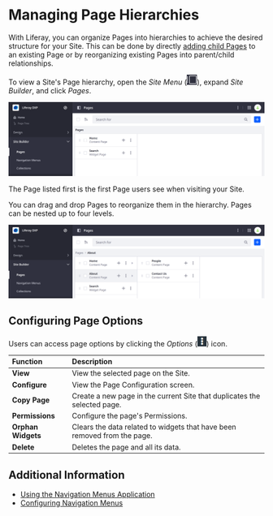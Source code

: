 # Managing Page Hierarchies

With Liferay, you can organize Pages into hierarchies to achieve the desired structure for your Site. This can be done by directly [adding child Pages](../creating-pages/adding-pages/adding-a-page-to-a-site.md#adding-a-child-page) to an existing Page or by reorganizing existing Pages into parent/child relationships.

To view a Site's Page hierarchy, open the *Site Menu* (![Site Menu](../../images/icon-product-menu.png)), expand *Site Builder*, and click *Pages*.

![Open the Pages application to view and manage your Pages hierarchy.](./managing-page-hierarchies/images/01.png)

The Page listed first is the first Page users see when visiting your Site.

You can drag and drop Pages to reorganize them in the hierarchy. Pages can be nested up to four levels.

![Drag and drop pages to create the desired hierarchy.](./managing-page-hierarchies/images/02.png)

## Configuring Page Options

Users can access page options by clicking the _Options_ (![Option](../../images/icon-options.png)) icon.

| Function | Description |
| :--- | :--- |
| **View** | View the selected page on the Site. |
| **Configure** | View the Page Configuration screen. |
| **Copy Page** | Create a new page in the current Site that duplicates the selected page. |
| **Permissions** | Configure the page's Permissions. |
| **Orphan Widgets** | Clears the data related to widgets that have been removed from the page. |
| **Delete** | Deletes the page and all its data. |

## Additional Information

* [Using the Navigation Menus Application](./using-the-navigation-menus-application.md)
* [Configuring Navigation Menus](./configuring-menu-displays.md)
